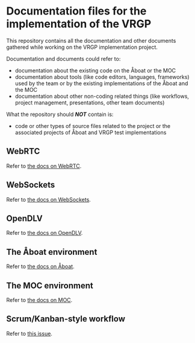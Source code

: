 # Documentation files for the implementation of the VRGP

This repository contains all the documentation and other documents gathered
while working on the VRGP implementation project.

Documentation and documents could refer to:
- documentation about the existing code on the Åboat or the MOC
- documentation about tools (like code editors, languages, frameworks) used by
the team or by the existing implementations of the Åboat and the MOC
- documentation about other non-coding related things (like workflows, project
management, presentations, other team documents)

What the repository should _**NOT**_ contain is:
- code or other types of source files related to the project or the associated
  projects of Åboat and VRGP test implementations

## WebRTC

Refer to [the docs on WebRTC](https://github.com/RemoteBoatX/vrgp-docs/tree/main/webrtc).

## WebSockets

Refer to [the docs on WebSockets](https://github.com/RemoteBoatX/vrgp-docs/tree/main/websockets).

## OpenDLV

Refer to [the docs on OpenDLV](https://github.com/RemoteBoatX/vrgp-docs/tree/main/opendlv).

## The Åboat environment

Refer to [the docs on Åboat](https://github.com/RemoteBoatX/vrgp-docs/tree/main/aboat-environment).

## The MOC environment

Refer to [the docs on MOC](https://github.com/RemoteBoatX/vrgp-docs/tree/main/moc-environment).

## Scrum/Kanban-style workflow

Refer to [this issue](https://github.com/RemoteBoatX/tasks/issues/8).
